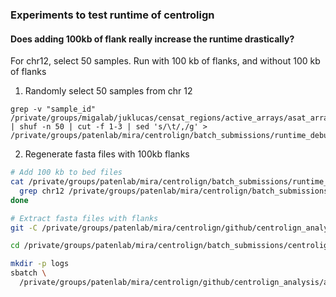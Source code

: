 ### Experiments to test runtime of centrolign

#### Does adding 100kb of flank really increase the runtime drastically?

For chr12, select 50 samples. Run with 100 kb of flanks, and without 100 kb of flanks

1. Randomly select 50 samples from chr 12
```
grep -v "sample_id" /private/groups/migalab/juklucas/censat_regions/active_arrays/asat_arrays_chr12.tsv | shuf -n 50 | cut -f 1-3 | sed 's/\t/,/g' > /private/groups/patenlab/mira/centrolign/batch_submissions/runtime_debugging/r2_QC_v2_flanks_test/chr12/samples.txt
```
2. Regenerate fasta files with 100kb flanks

```sh
# Add 100 kb to bed files
cat /private/groups/patenlab/mira/centrolign/batch_submissions/runtime_debugging/r2_QC_v2_flanks_test/chr12/samples.txt | cut -f1-2 -d"," | sed 's/,/./g' | while read line ; do
  grep chr12 /private/groups/patenlab/mira/centrolign/batch_submissions/centrolign/release2_QC_v2/per_smp_asat_beds/${line}_asat_arrays.bed | awk 'BEGIN{OFS="\t"} {$2=($2-100000<0)?0:$2-100000; $3=$3+100000; print}' > /private/groups/patenlab/mira/centrolign/batch_submissions/runtime_debugging/r2_QC_v2_flanks_test/chr12/per_smp_asat_beds_100kb/${line}_asat_arrays.100kb_flank.bed
done

# Extract fasta files with flanks
git -C /private/groups/patenlab/mira/centrolign/github/centrolign_analysis pull

cd /private/groups/patenlab/mira/centrolign/batch_submissions/centrolign/release2_QC_v2/extract_fastas

mkdir -p logs
sbatch \
  /private/groups/patenlab/mira/centrolign/github/centrolign_analysis/analysis_notes/release2_QC_v2/slurm_scripts/extract_fasta_r2_QCv2_100kb_flank_chr12.sh


```
